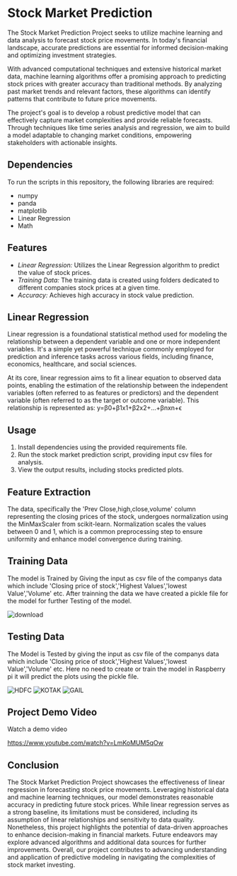# Stock Market Prediction

The Stock Market Prediction Project seeks to utilize machine learning and data analysis to forecast stock price movements. In today's financial landscape, accurate predictions are essential for informed decision-making and optimizing investment strategies.

With advanced computational techniques and extensive historical market data, machine learning algorithms offer a promising approach to predicting stock prices with greater accuracy than traditional methods. By analyzing past market trends and relevant factors, these algorithms can identify patterns that contribute to future price movements.

The project's goal is to develop a robust predictive model that can effectively capture market complexities and provide reliable forecasts. Through techniques like time series analysis and regression, we aim to build a model adaptable to changing market conditions, empowering stakeholders with actionable insights.

## Dependencies

To run the scripts in this repository, the following libraries are required:
- numpy
- panda
- matplotlib
- Linear Regression
- Math

## Features
- *Linear Regression:* Utilizes the Linear Regression algorithm to predict the value of stock prices.
- *Training Data:* The training data is created using folders dedicated to different companies stock prices at a given time.
- *Accuracy:* Achieves high accuracy in stock value prediction.

## Linear Regression
Linear regression is a foundational statistical method used for modeling the relationship between a dependent variable and one or more independent variables. It's a simple yet powerful technique commonly employed for prediction and inference tasks across various fields, including finance, economics, healthcare, and social sciences.

At its core, linear regression aims to fit a linear equation to observed data points, enabling the estimation of the relationship between the independent variables (often referred to as features or predictors) and the dependent variable (often referred to as the target or outcome variable). This relationship is represented as:
y=β0+β1x1+β2x2+...+βnxn+ϵ
## Usage
1. Install dependencies using the provided requirements file.
2. Run the stock market prediction script, providing input csv files for analysis.
3. View the output results, including stocks predicted plots.

## Feature Extraction 
The data, specifically the 'Prev Close,high,close,volume' column representing the closing prices of the stock, undergoes normalization using the MinMaxScaler from scikit-learn. Normalization scales the values between 0 and 1, which is a common preprocessing step to ensure uniformity and enhance model convergence during training.

## Training Data 
The model is Trained by Giving the input as csv file of the companys data which include 'Closing price of stock','Highest Values','lowest Value','Volume' etc.
After trainning the data we have created a pickle file for the model for further Testing of the model.

![download](https://github.com/him200anshu/Stock_market_prediction/assets/107635981/f92a1995-3a34-4caa-a4a2-cd842acddcf3)


## Testing Data
The Model is Tested by giving the input as csv file of the companys data which include 'Closing price of stock','Highest Values','lowest Value','Volume' etc.
Here no need to create or train  the model in Raspberry pi it will predict the plots using the pickle file.

![HDFC](https://github.com/him200anshu/Stock_market_prediction/assets/107635981/d5aa13e5-4593-42d0-90cf-8bc328947204)
![KOTAK](https://github.com/him200anshu/Stock_market_prediction/assets/107635981/5f15d0c1-e8e6-44d2-ab4a-53c47e4ac129)
![GAIL](https://github.com/him200anshu/Stock_market_prediction/assets/107635981/0e5fda74-16d6-4a9c-aefd-6e7d8eeaae9a)




## Project Demo Video

Watch a demo video 

https://www.youtube.com/watch?v=LmKoMUM5qOw





## Conclusion

The Stock Market Prediction Project showcases the effectiveness of linear regression in forecasting stock price movements. Leveraging historical data and machine learning techniques, our model demonstrates reasonable accuracy in predicting future stock prices. While linear regression serves as a strong baseline, its limitations must be considered, including its assumption of linear relationships and sensitivity to data quality. Nonetheless, this project highlights the potential of data-driven approaches to enhance decision-making in financial markets. Future endeavors may explore advanced algorithms and additional data sources for further improvements. Overall, our project contributes to advancing understanding and application of predictive modeling in navigating the complexities of stock market investing.
